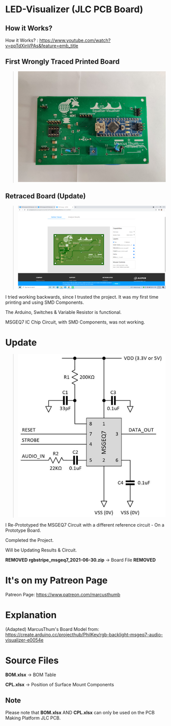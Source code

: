 # LED-Visualizer (JLC PCB Board)

## How it Works?

How it Works? : https://www.youtube.com/watch?v=ppTdXinVPAs&feature=emb_title

## First Wrongly Traced Printed Board

> ![](Printed_Board.jpg)

## Retraced Board (Update)

> ![](Board_Image.png)

I tried working backwards, since I trusted the project. It was my first time printing and using SMD Components.

The Arduino, Switches & Variable Resistor is functional.

MSGEQ7 IC Chip Circuit, with SMD Components, was not working.

# Update

> ![](articles-max0419-09-msgeq7-mono-circuit.jpg)

I Re-Prototyped the MSGEQ7 Circuit with a different reference circuit - On a Prototype Board.

Completed the Project.

Will be Updating Results & Circuit.

**REMOVED** **rgbstripe_msgeq7_2021-06-30.zip** -> Board File **REMOVED**

# It's on my Patreon Page

Patreon Page: https://www.patreon.com/marcusthumb

# Explanation
(Adapted) MarcusThum's Board Model from: https://create.arduino.cc/projecthub/PhilKey/rgb-backlight-msgeq7-audio-visualizer-e0054e

# Source Files

**BOM.xlsx** -> BOM Table

**CPL.xlsx** -> Position of Surface Mount Components

## Note
Please note that **BOM.xlsx** AND **CPL.xlsx** can only be used on the PCB Making Platform JLC PCB.

